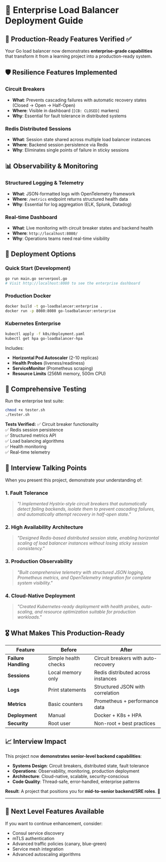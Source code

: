 # 🚀 Enterprise Load Balancer Deployment Guide

## 🎯 Production-Ready Features Verified ✅

Your Go load balancer now demonstrates **enterprise-grade capabilities** that transform it from a learning project into a production-ready system.

## 🛡️ **Resilience Features Implemented**

### Circuit Breakers
- **What**: Prevents cascading failures with automatic recovery states (Closed → Open → Half-Open)
- **Where**: Visible in dashboard (`[CB: CLOSED]` markers)
- **Why**: Essential for fault tolerance in distributed systems

### Redis Distributed Sessions  
- **What**: Session state shared across multiple load balancer instances
- **Where**: Backend session persistence via Redis
- **Why**: Eliminates single points of failure in sticky sessions

## 📊 **Observability & Monitoring**

### Structured Logging & Telemetry
- **What**: JSON-formatted logs with OpenTelemetry framework
- **Where**: `/metrics` endpoint returns structured health data
- **Why**: Essential for log aggregation (ELK, Splunk, Datadog)

### Real-time Dashboard
- **What**: Live monitoring with circuit breaker states and backend health
- **Where**: `http://localhost:8080/`
- **Why**: Operations teams need real-time visibility

## 🐳 **Deployment Options**

### Quick Start (Development)
```bash
go run main.go serverpool.go
# Visit http://localhost:8080 to see the enterprise dashboard
```

### Production Docker
```bash
docker build -t go-loadbalancer:enterprise .
docker run -p 8080:8080 go-loadbalancer:enterprise
```

### Kubernetes Enterprise
```bash
kubectl apply -f k8s/deployment.yaml
kubectl get hpa go-loadbalancer-hpa
```

Includes:
- **Horizontal Pod Autoscaler** (2-10 replicas)
- **Health Probes** (liveness/readiness)
- **ServiceMonitor** (Prometheus scraping)
- **Resource Limits** (256Mi memory, 500m CPU)

## 🧪 **Comprehensive Testing**

Run the enterprise test suite:
```bash
chmod +x tester.sh
./tester.sh
```

**Tests Verified:**
✅ Circuit breaker functionality  
✅ Redis session persistence  
✅ Structured metrics API  
✅ Load balancing algorithms  
✅ Health monitoring  
✅ Real-time telemetry  

## 💼 **Interview Talking Points**

When you present this project, demonstrate your understanding of:

### 1. **Fault Tolerance**
> *"I implemented Hystrix-style circuit breakers that automatically detect failing backends, isolate them to prevent cascading failures, and automatically attempt recovery in half-open state."*

### 2. **High Availability Architecture**  
> *"Designed Redis-based distributed session state, enabling horizontal scaling of load balancer instances without losing sticky session consistency."*

### 3. **Production Observability**
> *"Built comprehensive telemetry with structured JSON logging, Prometheus metrics, and OpenTelemetry integration for complete system visibility."*

### 4. **Cloud-Native Deployment**
> *"Created Kubernetes-ready deployment with health probes, auto-scaling, and resource optimization suitable for production workloads."*

## 🎖️ **What Makes This Production-Ready**

| Feature | Before | After |
|----------|--------|--------|
| **Failure Handling** | Simple health checks | Circuit breakers with auto-recovery |
| **Sessions** | Local memory only | Redis distributed across instances |
| **Logs** | Print statements | Structured JSON with correlation |
| **Metrics** | Basic counters | Prometheus + performance data |
| **Deployment** | Manual | Docker + K8s + HPA |
| **Security** | Root user | Non-root + best practices |

## 📈 **Interview Impact**

This project now **demonstrates senior-level backend capabilities**:

- **Systems Design**: Circuit breakers, distributed state, fault tolerance
- **Operations**: Observability, monitoring, production deployment  
- **Architecture**: Cloud-native, scalable, security-conscious
- **Code Quality**: Thread-safe, error-handled, enterprise patterns

**Result**: A project that positions you for **mid-to-senior backend/SRE roles**. 🚀

---

## 🎉 **Next Level Features Available**

If you want to continue enhancement, consider:
- Consul service discovery
- mTLS authentication  
- Advanced traffic policies (canary, blue-green)
- Service mesh integration
- Advanced autoscaling algorithms
